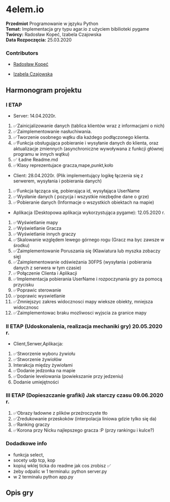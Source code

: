 # 4elem.io

<b>Przedmiot</b> Programowanie w języku Python</br>
<b>Temat:</b> Implementacja gry typu agar.io z użyciem bibilioteki pygame<br>
<b>Twórcy:</b> Radosław Kopeć, Izabela Czajowska<br/>
<b>Data Rozpoczęcia:</b> 25.03.2020

### Contributors

- [Radosław Kopeć](https://github.com/radekkpc)

- [Izabela Czajowska](https://github.com/iczajowska)

## Harmonogram projektu

### I ETAP

* Server: 14.04.2020r.

1. ✅Zainicjalizowanie danych (tablica klientów wraz z informacjami o nich)
2. ✅Zaimplementowanie nasłuchiwania.
3. ✅Tworzenie osobnego wątku dla każdego podłączonego klienta.
4. ✅Funkcja obsługująca pobieranie i wysyłanie danych do klienta, oraz aktualizacje zmiennych (asynchroniczne wywoływana z funkcji głównej programu w innych wątku)
5. ✅ Ładne Readme.md
6. ✅Klasy reprezentujace gracza,mape,punkt,koło

* Client: 28.04.2020r. (Plik implementujący logikę łączenia się z serwerem, wysyłania i pobierania danych)
1. ✅Funkcja łącząca się, pobierająca id, wysyłająca UserName
2. ✅Wysłanie danych ( pozycja i wszystkie niezbędne dane o grze)
3. ✅Pobieranie danych (Informacje o wszystkich obiektach na mapie)

* Aplikacja (Desktopowa aplikacja wykorzystująca
pygame): 12.05.2020 r.

1. ✅Wyświetlanie mapy
2. ✅Wyświetlanie Gracza
3. ✅Wyświetlanie innych graczy
4. ✅Skalowanie względem lewego górnego rogu (Gracz ma byc zawsze w środku)
5. ✅Zaimplementowanie Poruszania się (Klawiatura lub myszka zobaczy się)
6. ✅Zaimplementowanie odświeżania 30FPS (wysyłania i pobierania danych z serwera w tym czasie)
7. ✅Połączenie Clienta i Aplikacji
8. ✅Implementacja pobierania UserName i rozpoczynania gry za pomocą przycisku
9. ✅Poprawic sterowanie 
10. ✅poprawic wyswietlanie
11. ✅Zmniejszyc zakres widocznosci mapy wieksze obiekty, mniejsza widocznosc
12. ✅Zaimplementowac braku mozliwosci wyjscia za granice mapy
### II ETAP (Udoskonalenia, realizacja mechaniki gry) 20.05.2020 r.

* Client,Serwer,Aplikacja:

1. ✅Stworzenie wyboru żywiołu
2. ✅Stworzenie żywiołów
3. Interakcja między żywiołami
4. ✅Dodanie jedzonka na mapie
5. ✅Dodanie levelowania (powiekszanie przy jedzeniu)
6. Dodanie umiejętności

### III ETAP (Dopieszczanie grafiki) Jak starczy czasu 09.06.2020 r.

1. ✅Obrazy ładowne z plików przeźroczyste tło
2. ✅Zredukowanie przeskoków (interpolacja liniowa gdzie tylko się da)
3. ✅Ranking graczy
4. ✅Korona przy Nicku najlepszego gracza :P (przy rankingu i kulce?)

### Dodadkowe info

- funkcja select,
- socety udp tcp, kop
- kopiuj wklej ticka do readme jak cos zrobisz ✅
- żeby odpalic w 1 terminalu: python server.py
- w 2 terminalu python app.py

## Opis gry